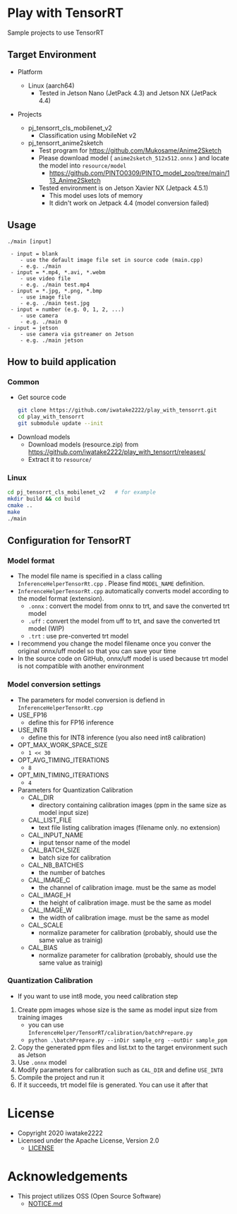 # Play with TensorRT
Sample projects to use TensorRT

## Target Environment
- Platform
    - Linux (aarch64)
        - Tested in Jetson Nano (JetPack 4.3) and Jetson NX (JetPack 4.4)

- Projects
    - pj_tensorrt_cls_mobilenet_v2
        - Classification using MobileNet v2
    - pj_tensorrt_anime2sketch
        - Test program for https://github.com/Mukosame/Anime2Sketch
        - Please download model ( `anime2sketch_512x512.onnx` ) and locate the model into `resource/model` 
            - https://github.com/PINTO0309/PINTO_model_zoo/tree/main/113_Anime2Sketch
        - Tested environment is on Jetson Xavier NX (Jetpack 4.5.1)
            - This model uses lots of memory
            - It didn't work on Jetpack 4.4 (model conversion failed)

## Usage
```
./main [input]

 - input = blank
    - use the default image file set in source code (main.cpp)
    - e.g. ./main
 - input = *.mp4, *.avi, *.webm
    - use video file
    - e.g. ./main test.mp4
 - input = *.jpg, *.png, *.bmp
    - use image file
    - e.g. ./main test.jpg
 - input = number (e.g. 0, 1, 2, ...)
    - use camera
    - e.g. ./main 0
- input = jetson
    - use camera via gstreamer on Jetson
    - e.g. ./main jetson
```

## How to build application
### Common 
- Get source code
    ```sh
    git clone https://github.com/iwatake2222/play_with_tensorrt.git
    cd play_with_tensorrt
    git submodule update --init
    ```
- Download models
    - Download models (resource.zip) from https://github.com/iwatake2222/play_with_tensorrt/releases/ 
    - Extract it to `resource/`

### Linux
```sh
cd pj_tensorrt_cls_mobilenet_v2   # for example
mkdir build && cd build
cmake ..
make
./main
```

## Configuration for TensorRT
### Model format
- The model file name is specified in a class calling `InferenceHelperTensorRt.cpp` . Please find `MODEL_NAME` definition.
- `InferenceHelperTensorRt.cpp` automatically converts model according to the model format (extension).
    - `.onnx` : convert the model from onnx to trt, and save the converted trt model
    - `.uff` : convert the model from uff to trt, and save the converted trt model (WIP)
    - `.trt` : use pre-converted trt model
- I recommend you change the model filename once you conver the original onnx/uff model so that you can save your time
- In the source code on GitHub, onnx/uff model is used because trt model is not compatible with another environment

### Model conversion settings
- The parameters for model conversion is defiend in `InferenceHelperTensorRt.cpp`
- USE_FP16
    - define this for FP16 inference
- USE_INT8
    - define this for INT8 inference (you also need int8 calibration)
- OPT_MAX_WORK_SPACE_SIZE
    - `1 << 30`
- OPT_AVG_TIMING_ITERATIONS
     - `8`
- OPT_MIN_TIMING_ITERATIONS
     - `4`
- Parameters for Quantization Calibration
    - CAL_DIR
        - directory containing calibration images (ppm in the same size as model input size)
    - CAL_LIST_FILE
         - text file listing calibration images (filename only. no extension)
    - CAL_INPUT_NAME
         - input tensor name of the model
    - CAL_BATCH_SIZE
         - batch size for calibration
    - CAL_NB_BATCHES
         - the number of batches
    - CAL_IMAGE_C
         - the channel of calibration image. must be the same as model
    - CAL_IMAGE_H
         - the height of calibration image. must be the same as model
    - CAL_IMAGE_W
         - the width of calibration image. must be the same as model
    - CAL_SCALE
         - normalize parameter for calibration (probably, should use the same value as trainig)
    - CAL_BIAS
         - normalize parameter for calibration (probably, should use the same value as trainig)

### Quantization Calibration
- If you want to use int8 mode, you need calibration step
1. Create ppm images whose size is the same as model input size from training images
    - you can use `InferenceHelper/TensorRT/calibration/batchPrepare.py`
    - `python .\batchPrepare.py --inDir sample_org --outDir sample_ppm `
2. Copy the generated ppm files and list.txt to the target environment such as Jetson
3. Use `.onnx` model
4. Modify parameters for calibration such as `CAL_DIR` and define `USE_INT8`
5. Compile the project and run it
6. If it succeeds, trt model file is generated. You can use it after that


# License
- Copyright 2020 iwatake2222
- Licensed under the Apache License, Version 2.0
    - [LICENSE](LICENSE)

# Acknowledgements
- This project utilizes OSS (Open Source Software)
    - [NOTICE.md](NOTICE.md)



